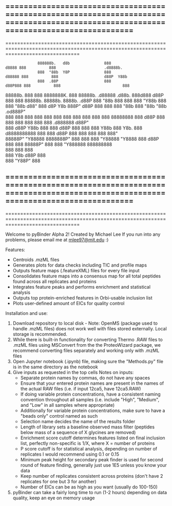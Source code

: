 =====================================================================================================================================
-------------------------------------------------------------------------------------------------------------------------------------
=====================================================================================================================================

                  888888b.   d8b               888                              d8888 888          888                     .d8888b.  
                  888  "88b  Y8P               888                             d88888 888          888                    d88P  Y88b 
                  888  .88P                    888                            d88P888 888          888                           888 
88888b.  888  888 8888888K.  888 88888b.   .d88888  .d88b.  888d888          d88P 888 888 88888b.  88888b.   8888b.            .d88P 
888 "88b 888  888 888  "Y88b 888 888 "88b d88" 888 d8P  Y8b 888P"           d88P  888 888 888 "88b 888 "88b     "88b       .od888P"  
888  888 888  888 888    888 888 888  888 888  888 88888888 888            d88P   888 888 888  888 888  888 .d888888      d88P"      
888 d88P Y88b 888 888   d88P 888 888  888 Y88b 888 Y8b.     888           d8888888888 888 888 d88P 888  888 888  888      888"       
88888P"   "Y88888 8888888P"  888 888  888  "Y88888  "Y8888  888          d88P     888 888 88888P"  888  888 "Y888888      888888888  
888           888                                                                         888                                        
888      Y8b d88P                                                                         888                                        
888       "Y88P"                                                                          888                                        

=====================================================================================================================================
-------------------------------------------------------------------------------------------------------------------------------------
=====================================================================================================================================

Welcome to pyBinder Alpha 2! Created by Michael Lee
If you run into any problems, please email me at mlee97@mit.edu :)

Features:
   - Centroids .mzML files 
   - Generates plots for data checks including TIC and profile maps
   - Outputs feature maps (.featureXML) files for every file input
   - Consolidates feature maps into a consensus map for all total peptides found across all replicates and proteins
   - Integrates feature peaks and performs enrichment and statistical analysis
   - Outputs top protein-enriched features in Orbi-usable inclusion list 
   - Plots user-defined amount of EICs for quality control

Installation and use:
1. Download repository to local disk - Note: OpenMS (package used to handle .mzML files) does not work well with files stored externally. Local storage is recommended.
2. While there is built-in functionality for converting Thermo .RAW files to .mzML files using MSConvert from the the ProteoWizard package, we recommend converting files separately and working only with .mzML files
3. Open Jupyter notebook (.ipynb) file, making sure the "Methods.py" file is in the same directory as the notebook
4. Give inputs as requested in the top cells
   Notes on inputs:
   - Separate protein names by commas, do not have any spaces
   - Ensure that your entered protein names are present in the names of the actual RAW files (i.e. if input 12ca5, have 12ca5.RAW)
   - If doing variable protein concentrations, have a consistent naming convention throughout all samples (i.e. include "High", "Medium", and "Low" in all samples where appropriate)
   - Additionally for variable protein concentrations, make sure to have a "beads only" control named as such
   - Selection name decides the name of the results folder
   - Length of library sets a baseline observed mass filter (peptides below mass of a sequence of X glycines are removed)
   - Enrichment score cutoff determines features listed on final inclusion list, perfectly non-specific is 1/X, where X = number of proteins 
   - P score cutoff is for statistical analysis, depending on number of replicates I would recommend using 0.1 or 0.15 
   - Minimum peak height for secondary peak finder is used for second round of feature finding, generally just use 1E5 unless you know your data
   - Keep number of replicates consistent across proteins (don't have 2 replicates for one but 3 for another)
   - Number of EICs can be as high as you want (usually do 100-150)
5. pyBinder can take a fairly long time to run (1-2 hours) depending on data quality, keep an eye on memory usage
